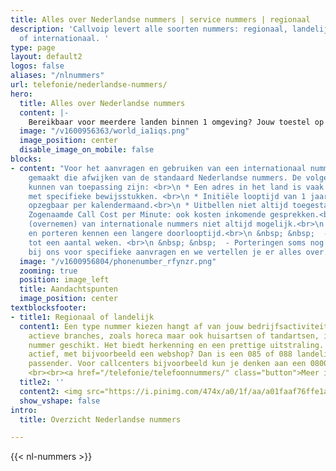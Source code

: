 ```yaml
---
title: Alles over Nederlandse nummers | service nummers | regionaal
description: 'Callvoip levert alle soorten nummers: regionaal, landelijk, service
  of internationaal. '
type: page
layout: default2
logos: false
aliases: "/nlnummers"
url: telefonie/nederlandse-nummers/
hero:
  title: Alles over Nederlandse nummers
  content: |-
    Bereikbaar voor meerdere landen binnen 1 omgeving? Jouw toestel op je bureau laten rinkelen voor meerdere inkomende, internationale nummers? Dat kan allemaal. Onze centrale is erop ingericht om ook jouw internationale ambities makkelijk te ondersteunen.<br><br>Vraag een nummer aan voor het land waar je actief bent en richt jouw belroutes net zo makkelijk in als je gewend bent.
  image: "/v1600956363/world_ia1iqs.png"
  image_position: center
  disable_image_on_mobile: false
blocks:
- content: "Voor het aanvragen en gebruiken van een internationaal nummer zijn afspraken
    gemaakt die afwijken van de standaard Nederlandse nummers. De volgende bijzonderheden
    kunnen van toepassing zijn: <br>\n * Een adres in het land is vaak vereist. Soms
    met specifieke bewijsstukken. <br>\n * Initiële looptijd van 1 jaar. Daarna vaak
    opzegbaar per kalendermaand.<br>\n * Uitbellen niet altijd toegestaan.<br>\n *
    Zogenaamde Call Cost per Minute: ook kosten inkomende gesprekken.<br>\n * Porteren
    (overnemen) van internationale nummers niet altijd mogelijk.<br>\n * Aanvragen
    en porteren kennen een langere doorlooptijd.<br>\n &nbsp; &nbsp;  - Bij aanvragen
    tot een aantal weken. <br>\n &nbsp; &nbsp;  - Porteringen soms nog langer. <br>\n\nInformeer
    bij ons voor specifieke aanvragen en we vertellen je er alles over. "
  image: "/v1600956804/phonenumber_rfynzr.png"
  zooming: true
  position: image_left
  title: Aandachtspunten
  image_position: center
textblocksfooter:
- title1: Regionaal of landelijk
  content1: Een type nummer kiezen hangt af van jouw bedrijfsactiviteiten. Voor lokaal
    actieve branches, zoals horeca maar ook huisartsen of tandartsen, is een regionaal
    nummer geschikt. Het biedt herkenning en een prettige uitstraling. Ben je landelijk
    actief, met bijvoorbeeld een webshop? Dan is een 085 of 088 landelijk nummer wellicht
    passender. Voor callcenters bijvoorbeeld kun je denken aan een 0800 of 0900 servicenummer
    <br><br><a href="/telefonie/telefoonnummers/" class="button">Meer informatie</a>
  title2: ''
  content2: <img src="https://i.pinimg.com/474x/a0/1f/aa/a01faaf76ffe1ae9a0eeac3dfd1a44e0.jpg">
  show_vshape: false
intro:
  title: Overzicht Nederlandse nummers

---
```

{{< nl-nummers >}}
